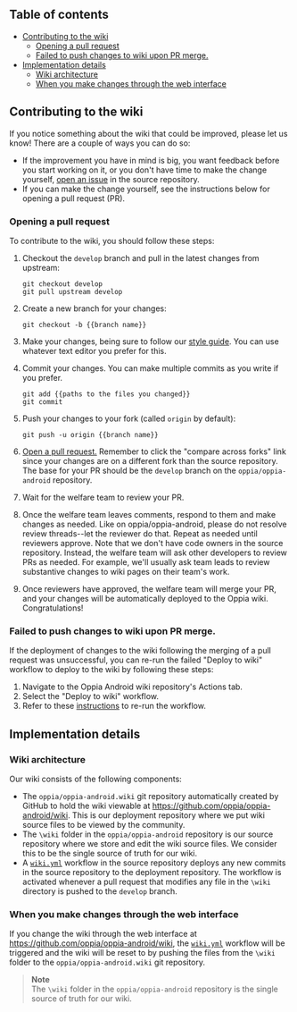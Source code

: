 ## Table of contents

* [Contributing to the wiki](#contributing-to-the-wiki)
   * [Opening a pull request](#opening-a-pull-request)
   * [Failed to push changes to wiki upon PR merge.](#failed-to-push-changes-to-wiki-upon-pr-merge)
* [Implementation details](#implementation-details)
   * [Wiki architecture](#wiki-architecture)
   * [When you make changes through the web interface](#when-you-make-changes-through-the-web-interface)
   

## Contributing to the wiki

If you notice something about the wiki that could be improved, please let us know! There are a couple of ways you can do so:

* If the improvement you have in mind is big, you want feedback before you start working on it, or you don't have time to make the change yourself, [open an issue](https://github.com/oppia/oppia-web-developer-docs/issues/new/choose) in the source repository.
* If you can make the change yourself, see the instructions below for opening a pull request (PR).

### Opening a pull request

To contribute to the wiki, you should follow these steps:

1. Checkout the `develop` branch and pull in the latest changes from upstream:

   ```console
   git checkout develop
   git pull upstream develop
   ```

2. Create a new branch for your changes:

   ```console
   git checkout -b {{branch name}}
   ```

3. Make your changes, being sure to follow our [style guide](https://github.com/oppia/oppia/wiki/Wiki-style-guide). You can use whatever text editor you prefer for this.

4. Commit your changes. You can make multiple commits as you write if you prefer.

   ```console
   git add {{paths to the files you changed}}
   git commit
   ```

5. Push your changes to your fork (called `origin` by default):

   ```console
   git push -u origin {{branch name}}
   ```

6. [Open a pull request.](https://github.com/oppia/oppia-android/compare) Remember to click the "compare across forks" link since your changes are on a different fork than the source repository. The base for your PR should be the `develop` branch on the `oppia/oppia-android` repository.

7. Wait for the welfare team to review your PR.

8. Once the welfare team leaves comments, respond to them and make changes as needed. Like on oppia/oppia-android, please do not resolve review threads--let the reviewer do that. Repeat as needed until reviewers approve. Note that we don't have code owners in the source repository. Instead, the welfare team will ask other developers to review PRs as needed. For example, we'll usually ask team leads to review substantive changes to wiki pages on their team's work.

9. Once reviewers have approved, the welfare team will merge your PR, and your changes will be automatically deployed to the Oppia wiki. Congratulations!

### Failed to push changes to wiki upon PR merge.

If the deployment of changes to the wiki following the merging of a pull request was unsuccessful, you can re-run the failed "Deploy to wiki" workflow to deploy to the wiki by following these steps:

1. Navigate to the Oppia Android wiki repository's Actions tab.
2. Select the "Deploy to wiki" workflow.
3. Refer to these [instructions](https://docs.github.com/en/actions/managing-workflow-runs/re-running-workflows-and-jobs#re-running-all-the-jobs-in-a-workflow) to re-run the workflow.

## Implementation details

### Wiki architecture

Our wiki consists of the following components:

* The `oppia/oppia-android.wiki` git repository automatically created by GitHub to hold the wiki viewable at https://github.com/oppia/oppia-android/wiki. This is our deployment repository where we put wiki source files to be viewed by the community.
* The `\wiki` folder in the `oppia/oppia-android` repository is our source repository where we store and edit the wiki source files. We consider this to be the single source of truth for our wiki.
* A [`wiki.yml`](https://github.com/oppia/oppia-android/blob/develop/.github/workflows/wiki.yml) workflow in the source repository deploys any new commits in the source repository to the deployment repository. The workflow is activated whenever a pull request that modifies any file in the `\wiki` directory is pushed to the `develop` branch.

### When you make changes through the web interface

If you change the wiki through the web interface at https://github.com/oppia/oppia-android/wiki, the [`wiki.yml`](https://github.com/oppia/oppia-android/blob/develop/.github/workflows/wiki.yml) workflow will be triggered and the wiki will be reset to by pushing the files from the `\wiki` folder to the `oppia/oppia-android.wiki` git repository.
> **Note**  
> The `\wiki` folder in the `oppia/oppia-android` repository is the single source of truth for our wiki.

